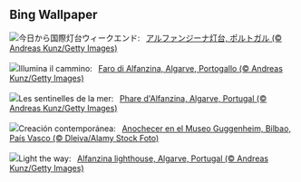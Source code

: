 ## Bing Wallpaper
![](https://www.bing.com/th?id=OHR.AlfanzinaLighthouse_JA-JP5005128092_UHD.jpg&w=1000)今日から国際灯台ウィークエンド:&nbsp;&ensp;[アルファンジーナ灯台, ポルトガル (© Andreas Kunz/Getty Images)](https://www.bing.com/th?id=OHR.AlfanzinaLighthouse_JA-JP5005128092_UHD.jpg)
<br><br/>
![](https://www.bing.com/th?id=OHR.AlfanzinaLighthouse_IT-IT5068594687_UHD.jpg&w=1000)Illumina il cammino:&nbsp;&ensp;[Faro di Alfanzina, Algarve, Portogallo (© Andreas Kunz/Getty Images)](https://www.bing.com/th?id=OHR.AlfanzinaLighthouse_IT-IT5068594687_UHD.jpg)
<br><br/>
![](https://www.bing.com/th?id=OHR.AlfanzinaLighthouse_FR-FR9974749595_UHD.jpg&w=1000)Les sentinelles de la mer:&nbsp;&ensp;[Phare d'Alfanzina, Algarve, Portugal (© Andreas Kunz/Getty Images)](https://www.bing.com/th?id=OHR.AlfanzinaLighthouse_FR-FR9974749595_UHD.jpg)
<br><br/>
![](https://www.bing.com/th?id=OHR.SemanaGrandeBilbao_ES-ES1226526692_UHD.jpg&w=1000)Creación contemporánea:&nbsp;&ensp;[Anochecer en el Museo Guggenheim, Bilbao, País Vasco (© Dleiva/Alamy Stock Foto)](https://www.bing.com/th?id=OHR.SemanaGrandeBilbao_ES-ES1226526692_UHD.jpg)
<br><br/>
![](https://www.bing.com/th?id=OHR.AlfanzinaLighthouse_EN-GB7045122942_UHD.jpg&w=1000)Light the way:&nbsp;&ensp;[Alfanzina lighthouse, Algarve, Portugal (© Andreas Kunz/Getty Images)](https://www.bing.com/th?id=OHR.AlfanzinaLighthouse_EN-GB7045122942_UHD.jpg)
<br><br/>
